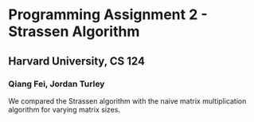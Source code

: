 # Programming Assignment 2 - Strassen Algorithm
## Harvard University, CS 124
### Qiang Fei, Jordan Turley

We compared the Strassen algorithm with the naive matrix multiplication algorithm for varying matrix sizes.
